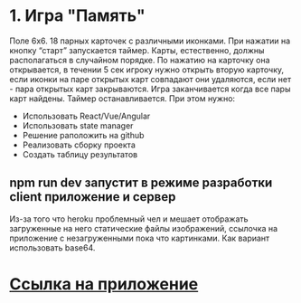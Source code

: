 # 1. Игра "Память"
Поле 6х6. 18 парных карточек с различными иконками. При нажатии на кнопку “старт” запускается таймер. Карты, естественно, должны располагаться в случайном порядке. По нажатию на карточку она открывается, в течении 5 сек игроку нужно открыть вторую карточку, если иконки на паре открытых карт совпадают они удаляются, если нет - пара открытых карт закрываются. Игра заканчивается когда все пары карт найдены. Таймер останавливается.
При этом нужно:

- Использовать React/Vue/Angular
- Использовать state manager
- Решение раположить на github
- Реализовать сборку проекта
- Создать таблицу результатов

## npm run dev запустит в режиме разработки client приложение и сервер

Из-за того что heroku проблемный чел и мешает отображать загруженные на него статические файлы изображений, ссылочка на приложение с незагруженными пока что картинками. 
Как вариант использовать base64.

# [Ссылка на приложение](https://gamememory.herokuapp.com/)
